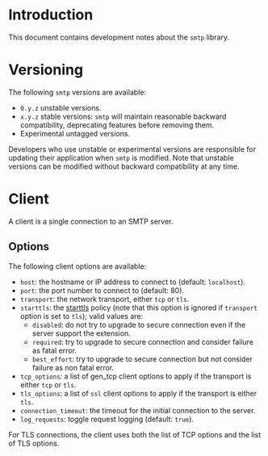 # Introduction
This document contains development notes about the `smtp` library.

# Versioning
The following `smtp` versions are available:
- `0.y.z` unstable versions.
- `x.y.z` stable versions: `smtp` will maintain reasonable backward
  compatibility, deprecating features before removing them.
- Experimental untagged versions.

Developers who use unstable or experimental versions are responsible for
updating their application when `smtp` is modified. Note that
unstable versions can be modified without backward compatibility at any
time.

# Client
A client is a single connection to an SMTP server.

## Options
The following client options are available:
- `host`: the hostname or IP address to connect to (default:
  `localhost`).
- `port`: the port number to connect to (default: 80).
- `transport`: the network transport, either `tcp` or `tls`.
- `starttls`: the [starttls](https://tools.ietf.org/html/rfc3207) policy
  (note that this option is ignored if `transport` option is set to
  `tls`); valid values are:
  - `disabled`: do not try to upgrade to secure connection even if the
    server support the extension.
  - `required`: try to upgrade to secure connection and consider failure
    as fatal error.
  - `best_effort`: try to upgrade to secure connection but not consider
    failure as non fatal error.
- `tcp_options`: a list of gen_tcp client options to apply if the
  transport is either `tcp` or `tls`.
- `tls_options`: a list of `ssl` client options to apply if the
  transport is either `tls`.
- `connection_timeout`: the timeout for the initial connection to the
  server.
- `log_requests`: toggle request logging (default: `true`).


For TLS connections, the client uses both the list of TCP options and
the list of TLS options.
